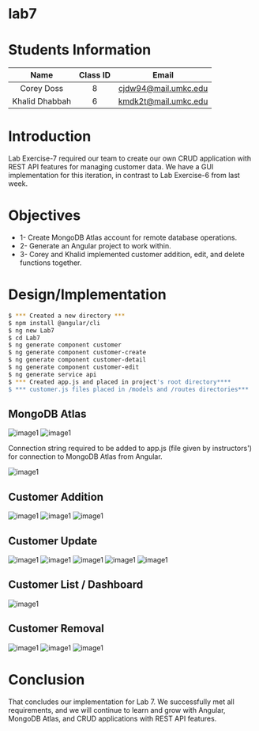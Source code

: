 # lab7
# Students Information

| Name | Class ID | Email |
| :------: | :------: | :------: |
| Corey Doss    | 8 | cjdw94@mail.umkc.edu |
| Khalid Dhabbah| 6 | kmdk2t@mail.umkc.edu |

# Introduction
Lab Exercise-7 required our team to create our own CRUD application with REST API features for managing customer data.  We have a GUI implementation for this iteration, in contrast to Lab Exercise-6 from last week.

# Objectives
* 1- Create MongoDB Atlas account for remote database operations.
* 2- Generate an Angular project to work within.
* 3- Corey and Khalid implemented customer addition, edit, and delete functions together.

# Design/Implementation

```sh
$ *** Created a new directory ***
$ npm install @angular/cli
$ ng new Lab7
$ cd Lab7
$ ng generate component customer
$ ng generate component customer-create
$ ng generate component customer-detail
$ ng generate component customer-edit
$ ng generate service api
$ *** Created app.js and placed in project's root directory****
$ *** customer.js files placed in /models and /routes directories***
```

## MongoDB Atlas
![image1](https://github.com/Dhabbah/Lab7/blob/master/img/mongo_atlas_1.PNG?raw=true )
![image1](https://github.com/Dhabbah/Lab7/blob/master/img/mongo_atlas_2.PNG?raw=true )

Connection string required to be added to app.js (file given by instructors') for connection to MongoDB Atlas from Angular.

![image1](https://github.com/Dhabbah/Lab7/blob/master/img/mongo_atlas_3.PNG?raw=true )

## Customer Addition
![image1](https://github.com/Dhabbah/Lab7/blob/master/img/cust_add_1.PNG?raw=true )
![image1](https://github.com/Dhabbah/Lab7/blob/master/img/cust_add_2.PNG?raw=true )
![image1](https://github.com/Dhabbah/Lab7/blob/master/img/cust_add_3.PNG?raw=true )

## Customer Update
![image1](https://github.com/Dhabbah/Lab7/blob/master/img/cust_edit_1.PNG?raw=true )
![image1](https://github.com/Dhabbah/Lab7/blob/master/img/cust_edit_2.PNG?raw=true )
![image1](https://github.com/Dhabbah/Lab7/blob/master/img/cust_edit_3.PNG?raw=true )
![image1](https://github.com/Dhabbah/Lab7/blob/master/img/cust_edit_4.PNG?raw=true )
![image1](https://github.com/Dhabbah/Lab7/blob/master/img/cust_edit_5.PNG?raw=true )

## Customer List / Dashboard
![image1](https://github.com/Dhabbah/Lab7/blob/master/img/cust_dash.PNG?raw=true )

## Customer Removal
![image1](https://github.com/Dhabbah/Lab7/blob/master/img/cust_delete_1.PNG?raw=true )
![image1](https://github.com/Dhabbah/Lab7/blob/master/img/cust_delete_2.PNG?raw=true )
![image1](https://github.com/Dhabbah/Lab7/blob/master/img/cust_delete_3.PNG?raw=true )

# Conclusion
That concludes our implementation for Lab 7.  We successfully met all requirements, and we will continue to learn and grow with Angular, MongoDB Atlas, and CRUD applications with REST API features.
